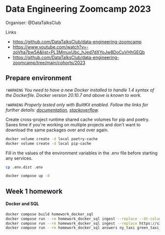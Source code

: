 # Data Engineering Zoomcamp 2023

Organiser: @DataTalksClub

Links

- https://github.com/DataTalksClub/data-engineering-zoomcamp
- https://www.youtube.com/watch?v=-zpVha7bw5A&list=PL3MmuxUbc_hJed7dXYoJw8DoCuVHhGEQb
- https://github.com/DataTalksClub/data-engineering-zoomcamp/tree/main/cohorts/2023

## Prepare environment

`!WARNING` _You need to have a new Docker installed to handle 1.4 syntax of the
Dockerfile. Docker version 20.10.7 and above is known to work._

`!WARNING` _Properly tested only with BuiltKit enabled. Follow the links for further
details: [documentation](https://docs.docker.com/build/buildkit/),
[stackoverflow](https://stackoverflow.com/questions/58592259/how-do-you-enable-buildkit-with-docker-compose)._

Create cross-project runtime shared cache volumes for pip and poetry. Saves time if
you're working on multiple projects and don't want to download the same packages over
and over again.

```bash
docker volume create -d local poetry-cache
docker volume create -d local pip-cache
```

Fill in the values of the environment variables in the .env file before starting any
services.

```bash
cp .env.dist .env

docker compose up -d
```

## Week 1 homework

#### Docker and SQL

```bash
docker compose build homework_docker_sql
docker compose run --rm homework_docker_sql ingest --replace --dt-columns=lpep_pickup_datetime,lpep_dropoff_datetime https://github.com/DataTalksClub/nyc-tlc-data/releases/download/green/green_tripdata_2019-01.csv.gz ny_taxi green_taxi_data
docker compose run --rm homework_docker_sql ingest --replace https://s3.amazonaws.com/nyc-tlc/misc/taxi+_zone_lookup.csv ny_taxi zones
docker compose run --rm homework_docker_sql answers ny_taxi green_taxi_data zones
```
